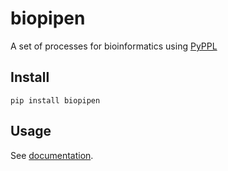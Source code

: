 # biopipen
A set of processes for bioinformatics using [PyPPL](https://github.com/pwwang/pyppl)

## Install
```shell
pip install biopipen
```

## Usage
See [documentation](https://pwwang.github.io/biopipen).

